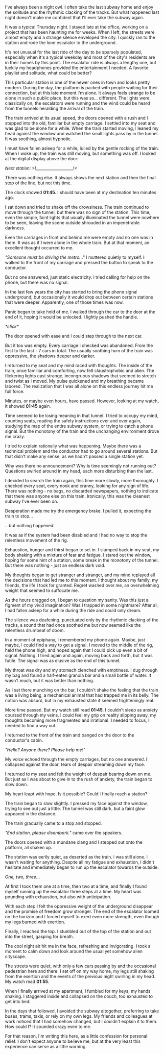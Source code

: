 I've always been a night owl. I often take the last subway home and enjoy the solitude and the rhythmic clacking of the tracks. But what happened last night doesn't make me confident that I'll ever take the subway again.

It was a typical Thursday night. I stayed late at the office, working on a project that has been haunting me for weeks. When I left, the streets were almost empty and a strange silence enveloped the city. I quickly ran to the station and rode the lone escalator to the underground.

It's not unusual for the last ride of the day to be sparsely populated, especially when it's a typical weekday and most of the city's residents are in their homes by this point. The escalator ride is always a lengthy one, but luckily my headphones provided the entertainment I needed. A favorite playlist and solitude, what could be better?

This particular station is one of the newer ones in town and looks pretty modern. During the day, the platform is packed with people waiting for their connection, but at this late moment I'm alone. It always feels strange to be alone in such a public place, but this was so... different. The lights were classically on, the escalators were running and the wind could be heard from the tunnels heralding the arrival of the train.

The train arrived at its usual speed, the doors opened with a rush and I stepped into the old, familiar but empty carriage. I settled into my seat and was glad to be alone for a while. When the train started moving, I leaned my head against the window and watched the small lights pass by in the tunnel. It was soothing, almost hypnotic.

I must have fallen asleep for a while, lulled by the gentle rocking of the train. When I woke up, the train was still moving, but something was off. I looked at the digital display above the door:

*Next station:* >!\_\_\_\_\_\_\_\_\_\_\_\_\_\_\_\_\_\_\_!<

There was nothing else. It always shows the next station and then the final stop of the line, but not this time.

The clock showed **01:45**. I should have been at my destination ten minutes ago.

I sat down and tried to shake off the drowsiness. The train continued to move through the tunnel, but there was no sign of the station. This time, even the simple, faint lights that usually illuminated the tunnel were nowhere to be seen, leaving the scene outside shrouded in an impenetrable darkness.

Even the carriages in front and behind me were empty and no one was in them. It was as if I were alone in the whole train. But at that moment, an excellent thought occurred to me.

*"Someone must be driving the metro..."* I muttered quietly to myself. I walked to the front of my carriage and pressed the button to speak to the conductor.

But no one answered, just static electricity. I tried calling for help on the phone, but there was no signal.

In the last few years the city has started to bring the phone signal underground, but occasionally it would drop out between certain stations that were deeper. Apparently, one of those times was now.

Panic began to take hold of me. I walked through the car to the door at the end of it, hoping it would be unlocked. I lightly pushed the handle.

*\*click\**

The door opened with ease and I could step through to the next car.

But it too was empty. Every carriage I checked was abandoned. From the first to the last - 7 cars in total. The usually soothing hum of the train was oppressive, the shadows deeper and darker.

I returned to my seat and my mind raced with thoughts. The inside of the train, once familiar and comforting, now felt claustrophobic and alien. The flickering lights cast strange, incongruous shadows that seemed to stretch and twist as I moved. My pulse quickened and my breathing became labored. The realization that I was all alone on this endless journey hit me full force.

Minutes, or maybe even hours, have passed. However, looking at my watch, it showed **01:45** again.

Time seemed to be losing meaning in that tunnel. I tried to occupy my mind, counting seats, reading the safety instructions over and over again, studying the map of the entire subway system, or trying to catch a phone signal. But the monotony of the train and the unchanging environment drove me crazy.

I tried to explain rationally what was happening. Maybe there was a technical problem and the conductor had to go around several stations. But that didn't make any sense, as we hadn't passed a single station yet.

Why was there no announcement? Why is time seemingly not running out? Questions swirled around in my head, each more disturbing than the last.

I decided to search the train again, this time more slowly, more thoroughly. I checked every seat, every nook and cranny, looking for any sign of life. There was nothing - no bags, no discarded newspapers, nothing to indicate that there was anyone else on this train. Ironically, this was the cleanest subway I've ever been on.

Desperation made me try the emergency brake. I pulled it, expecting the train to stop...

...but nothing happened.

It was as if the system had been disabled and I had no way to stop the relentless movement of the rig.

Exhaustion, hunger and thirst began to set in. I slumped back in my seat, my body shaking with a mixture of fear and fatigue. I stared out the window, hoping for some hint of a station, some break in the monotony of the tunnel. But there was nothing - just an endless dark void.

My thoughts began to get stranger and stranger, and my mind replayed all the decisions that had led me to this moment. I thought about my family, my friends, the life I took for granted. Regret washed over me, an overwhelming weight that seemed to suffocate me.

As the hours dragged on, I began to question my sanity. Was this just a figment of my vivid imagination? Was I trapped in some nightmare? After all, I had fallen asleep for a while during the ride and could only dream.

The silence was deafening, punctuated only by the rhythmic clacking of the tracks, a sound that had once soothed me but now seemed like the relentless drumbeat of doom.

In a moment of epiphany, I remembered my phone again. Maybe, just maybe, I could find a way to get a signal. I moved to the middle of the rig, held the phone high, and hoped again that I could pick up even a bit of signal. Nothing. I tried again and again, moving back and forth, but it was futile. The signal was as elusive as the end of this tunnel.

My throat was dry and my stomach clenched with emptiness. I dug through my bag and found a half-eaten granola bar and a small bottle of water. It wasn't much, but it was better than nothing.

As I sat there munching on the bar, I couldn't shake the feeling that the train was a living being, a mechanical animal that had trapped me in its belly. The notion was absurd, but in my exhausted state it seemed frighteningly real.

More time passed. But my watch still read **01:45**. I couldn't sleep as anxiety coursed through my veins. I could feel my grip on reality slipping away, my thoughts becoming more fragmented and irrational. I needed to focus, I needed to find a way out.

I returned to the front of the train and banged on the door to the conductor's cabin.

*"Hello? Anyone there? Please help me!"*

My voice echoed through the empty carriages, but no one answered. I collapsed against the door, tears of despair streaming down my face.

I returned to my seat and felt the weight of despair bearing down on me. But just as I was about to give in to the rush of anxiety, the train began to slow down.

My heart leapt with hope. Is it possible? Could I finally reach a station?

The train began to slow slightly. I pressed my face against the window, trying to see out just a little. The tunnel was still dark, but a faint glow appeared in the distance.

The train gradually came to a stop and stopped.

*"End station, please disembark."* came over the speakers.

The doors opened with a mundane clang and I stepped out onto the platform, all shaken up.

The station was eerily quiet, as deserted as the train. I was still alone. I wasn't waiting for anything. Despite all my fatigue and exhaustion, I didn't hesitate and immediately began to run up the escalator towards the outside.

*One, two, three...*

At first I took them one at a time, then two at a time, and finally I found myself running up the escalator three steps at a time. My heart was pounding with exhaustion, but also with anticipation.

With each step I felt the oppressive weight of the underground disappear and the promise of freedom grow stronger. The end of the escalator loomed on the horizon and I forced myself to exert even more strength, even though my legs burned with exertion.

Finally, I reached the top. I stumbled out of the top of the station and out into the street, gasping for breath.

The cool night air hit me in the face, refreshing and invigorating. I took a moment to calm down and look around the usual yet somehow alien cityscape.

The streets were quiet, with only a few cars passing by and the occasional pedestrian here and there. I set off on my way home, my legs still shaking from the exertion and the events of the previous night swirling in my head. My watch read **01:55**.

When I finally arrived at my apartment, I fumbled for my keys, my hands shaking. I staggered inside and collapsed on the couch, too exhausted to get into bed.

In the days that followed, I avoided the subway altogether, preferring to take buses, trams, taxis, or rely on my own legs. My friends and colleagues at work noticed that I had somehow changed, but I couldn't explain it to them. How could I? It sounded crazy even to me.

For that reason, I'm writing this here, as a little confession for personal relief. I don't expect anyone to believe me, but at the very least this experience can serve as a little warning.